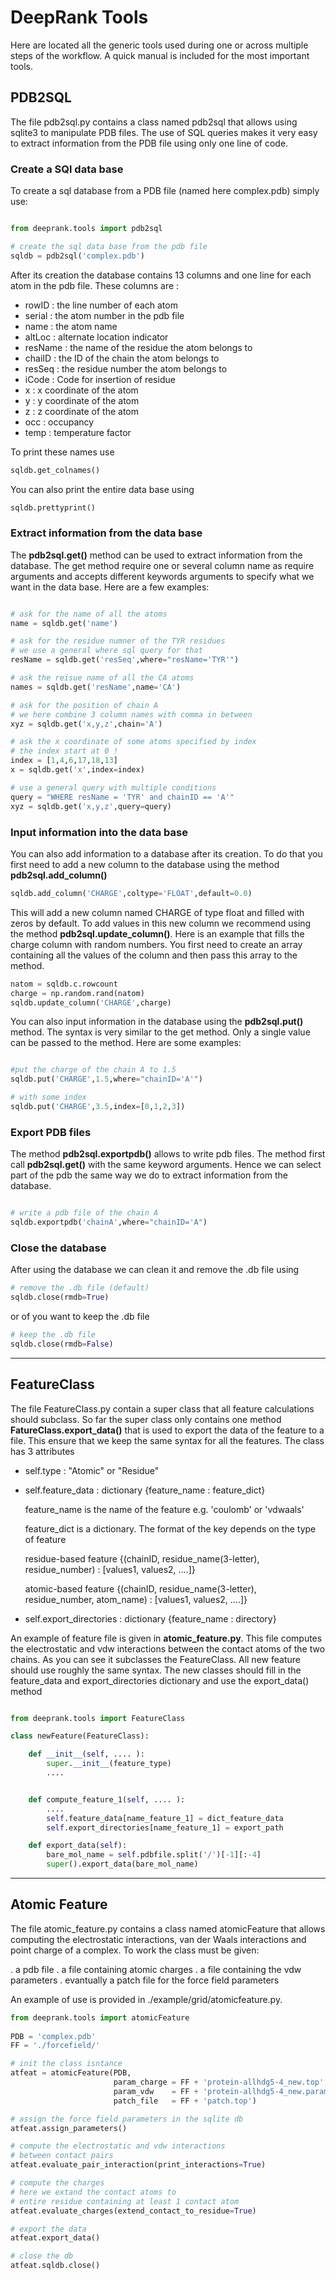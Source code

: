# DeepRank Tools

Here are located all the generic tools used during one or across multiple steps of the workflow. A quick manual is included for the most important tools.

## PDB2SQL

The file pdb2sql.py contains a class named pdb2sql that allows using sqlite3 to manipulate PDB files. The use of SQL queries makes it very easy to extract information from the PDB file using only one line of code. 

### Create a SQl data base

To create a sql database from a PDB file (named here complex.pdb) simply use:

```python

from deeprank.tools import pdb2sql

# create the sql data base from the pdb file
sqldb = pdb2sql('complex.pdb')
```

After its creation the database contains 13 columns and one line for each atom in the pdb file. These columns are :

  * rowID   : the line number of each atom
  * serial  : the atom number in the pdb file
  * name    : the atom name
  * altLoc  : alternate location indicator
  * resName : the name of the residue the atom belongs to
  * chaiID  : the ID of the chain the atom belongs to
  * resSeq  : the residue number the atom belongs to
  * iCode   : Code for insertion of residue 
  * x       : x coordinate of the atom
  * y       : y coordinate of the atom
  * z       : z coordinate of the atom
  * occ     : occupancy 
  * temp    : temperature factor


To print these names use

```python
sqldb.get_colnames()
```

You can also print the entire data base using

```python
sqldb.prettyprint()
```

### Extract information from the data base

The **pdb2sql.get()** method can be used to extract information from the database. The get method require one or several column name as require arguments and accepts different keywords arguments to specify what we want in the data base. Here are a few examples:

``` python

# ask for the name of all the atoms
name = sqldb.get('name')

# ask for the residue numner of the TYR residues
# we use a general where sql query for that
resName = sqldb.get('resSeq',where="resName='TYR'")

# ask the reisue name of all the CA atoms
names = sqldb.get('resName',name='CA')

# ask for the position of chain A
# we here combine 3 column names with comma in between
xyz = sqldb.get('x,y,z',chain='A')

# ask the x coordinate of some atoms specified by index
# the index start at 0 !
index = [1,4,6,17,18,13]
x = sqldb.get('x',index=index)

# use a general query with multiple conditions
query = "WHERE resName = 'TYR' and chainID == 'A'"
xyz = sqldb.get('x,y,z',query=query)


```
### Input information into the data base


You can also add information to a database after its creation. To do that you first need to add a new column to the database using the method **pdb2sql.add_column()**

```python
sqldb.add_column('CHARGE',coltype='FLOAT',default=0.0)
```

This will add a new column named CHARGE of type float and filled with zeros by default. To add values in this new column we recommend using the method **pdb2sql.update_column()**. Here is an example that fills the charge column with random numbers. You first need to create an array containing all the values of the column and then pass this array to the method.

```python
natom = sqldb.c.rowcount
charge = np.random.rand(natom)
sqldb.update_column('CHARGE',charge)
```

You can also input information in the database using the **pdb2sql.put()** method. The syntax is very similar to the get method. Only a single value can be passed to the method. Here are some examples:

```python

#put the charge of the chain A to 1.5
sqldb.put('CHARGE',1.5,where="chainID='A'")

# with some index
sqldb.put('CHARGE',3.5,index=[0,1,2,3])

```

### Export PDB files

The method **pdb2sql.exportpdb()** allows to write pdb files. The method first call **pdb2sql.get()** with the same keyword arguments. Hence we can select part of the pdb the same way we do to extract information from the database.

```python

# write a pdb file of the chain A
sqldb.exportpdb('chainA',where="chainID='A")

```

### Close the database

After using the database we can clean it and remove the .db file using

```python
# remove the .db file (default)
sqldb.close(rmdb=True)
```

or of you want to keep the .db file

```python
# keep the .db file
sqldb.close(rmdb=False)
```

---

## FeatureClass

The file FeatureClass.py contain a super class that all feature calculations should subclass. So far the super class only contains one method **FatureClass.export_data()** that is used to export the data of the feature to a file. This ensure that we keep the same syntax for all the features. The class has 3 attributes 


  * self.type         : "Atomic" or "Residue"
  * self.feature_data : dictionary {feature_name : feature_dict}

    feature_name is the name of the feature e.g. 'coulomb' or 'vdwaals'
    
    feature_dict is a dictionary. The format of the key depends on the type of feature
    
    residue-based feature
    {(chainID, residue_name(3-letter), residue_number) : [values1, values2, ....]}
    
    atomic-based feature
    {(chainID, residue_name(3-letter), residue_number, atom_name) : [values1, values2, ....]}

  * self.export_directories : dictionary {feature_name : directory}

An example of feature file is given in **atomic_feature.py**. This file computes the electrostatic and vdw interactions between the contact atoms of the two chains. As you can see it subclasses the FeatureClass. All new feature should use roughly the same syntax. The new classes should fill in the feature_data and export_directories dictionary and use the export_data() method

```python

from deeprank.tools import FeatureClass

class newFeature(FeatureClass):

	def __init__(self, .... ):
		super.__init__(feature_type)
		....


	def compute_feature_1(self, .... ):
		....
		self.feature_data[name_feature_1] = dict_feature_data
		self.export_directories[name_feature_1] = export_path

	def export_data(self):
		bare_mol_name = self.pdbfile.split('/')[-1][:-4]
		super().export_data(bare_mol_name)

```

---

## Atomic Feature

The file atomic_feature.py contains a class named atomicFeature that allows computing the electrostatic interactions, van der Waals interactions and point charge of a complex. To work the class must be given:

  . a pdb file
  . a file containing atomic charges
  . a file containing the vdw parameters
  . evantually a patch file for the force field parameters

An example of use is provided in ./example/grid/atomicfeature.py. 

```python 
from deeprank.tools import atomicFeature
  
PDB = 'complex.pdb'
FF = './forcefield/'

# init the class isntance
atfeat = atomicFeature(PDB,
                       param_charge = FF + 'protein-allhdg5-4_new.top',
                       param_vdw    = FF + 'protein-allhdg5-4_new.param',
                       patch_file   = FF + 'patch.top')

# assign the force field parameters in the sqlite db
atfeat.assign_parameters()

# compute the electrostatic and vdw interactions
# between contact pairs
atfeat.evaluate_pair_interaction(print_interactions=True)

# compute the charges
# here we extand the contact atoms to
# entire residue containing at least 1 contact atom
atfeat.evaluate_charges(extend_contact_to_residue=True)

# export the data
atfeat.export_data()

# close the db
atfeat.sqldb.close()
```



